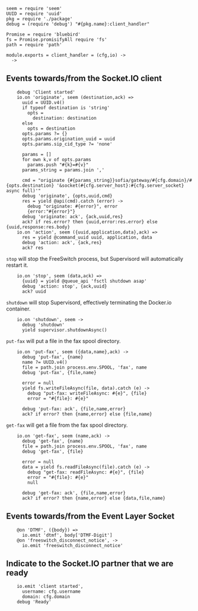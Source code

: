     seem = require 'seem'
    UUID = require 'uuid'
    pkg = require './package'
    debug = (require 'debug') "#{pkg.name}:client_handler"

    Promise = require 'bluebird'
    fs = Promise.promisifyAll require 'fs'
    path = require 'path'

    module.exports = client_handler = (cfg,io) ->
      ->

Events towards/from the Socket.IO client
----------------------------------------

        debug 'Client started'
        io.on 'originate', seem (destination,ack) =>
          uuid = UUID.v4()
          if typeof destination is 'string'
            opts =
              destination: destination
          else
            opts = destination
          opts.params ?= {}
          opts.params.origination_uuid = uuid
          opts.params.sip_cid_type ?= 'none'

          params = []
          for own k,v of opts.params
            params.push "#{k}=#{v}"
          params_string = params.join ','

          cmd = "originate {#{params_string}}sofia/gateway/#{cfg.domain}/#{opts.destination} '&socket(#{cfg.server_host}:#{cfg.server_socket} async full)'"
          debug 'originate', {opts,uuid,cmd}
          res = yield @api(cmd).catch (error) ->
            debug "originate: #{error}", error
            {error:"#{error}"}
          debug 'originate: ack', {ack,uuid,res}
          ack? if res.error? then {uuid,error:res.error} else {uuid,response:res.body}
        io.on 'action', seem ({uuid,application,data},ack) =>
          res = yield @command_uuid uuid, application, data
          debug 'action: ack', {ack,res}
          ack? res

`stop` will stop the FreeSwitch process, but Supervisord will automatically restart it.

        io.on 'stop', seem (data,ack) =>
          {uuid} = yield @queue_api 'fsctl shutdown asap'
          debug 'action: stop', {ack,uuid}
          ack? uuid

`shutdown` will stop Supervisord, effectively terminating the Docker.io container.

        io.on 'shutdown', seem ->
          debug 'shutdown'
          yield supervisor.shutdownAsync()

`put-fax` will put a file in the fax spool directory.

        io.on 'put-fax', seem ({data,name},ack) ->
          debug 'put-fax', {name}
          name ?= UUID.v4()
          file = path.join process.env.SPOOL, 'fax', name
          debug 'put-fax', {file,name}

          error = null
          yield fs.writeFileAsync(file, data).catch (e) ->
            debug "put-fax: writeFileAsync: #{e}", {file}
            error = "#{file}: #{e}"

          debug 'put-fax: ack', {file,name,error}
          ack? if error? then {name,error} else {file,name}

`get-fax` will get a file from the fax spool directory.

        io.on 'get-fax', seem (name,ack) ->
          debug 'get-fax', {name}
          file = path.join process.env.SPOOL, 'fax', name
          debug 'get-fax', {file}

          error = null
          data = yield fs.readFileAsync(file).catch (e) ->
            debug "get-fax: readFileAsync: #{e}", {file}
            error = "#{file}: #{e}"
            null

          debug 'get-fax: ack', {file,name,error}
          ack? if error? then {name,error} else {data,file,name}

Events towards/from the Event Layer Socket
------------------------------------------

        @on 'DTMF', ({body}) =>
          io.emit 'dtmf', body['DTMF-Digit']
        @on 'freeswitch_disconnect_notice', ->
          io.emit 'freeswitch_disconnect_notice'

Indicate to the Socket.IO partner that we are ready
---------------------------------------------------

        io.emit 'client started',
          username: cfg.username
          domain: cfg.domain
        debug 'Ready'
